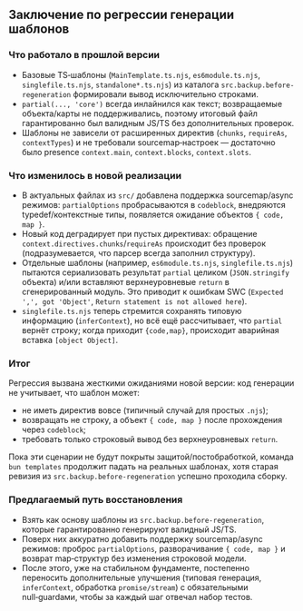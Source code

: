 ## Заключение по регрессии генерации шаблонов

### Что работало в прошлой версии
- Базовые TS‑шаблоны (`MainTemplate.ts.njs`, `es6module.ts.njs`, `singlefile.ts.njs`, `standalone*.ts.njs`) из каталога `src.backup.before-regeneration` формировали вывод исключительно строками.  
- `partial(..., 'core')` всегда инлайнился как текст; возвращаемые объекта/карты не поддерживались, поэтому итоговый файл гарантированно был валидным JS/TS без дополнительных проверок.
- Шаблоны не зависели от расширенных директив (`chunks`, `requireAs`, `contextTypes`) и не требовали sourcemap‑настроек — достаточно было presence `context.main`, `context.blocks`, `context.slots`.

### Что изменилось в новой реализации
- В актуальных файлах из `src/` добавлена поддержка sourcemap/async режимов: `partialOptions` пробрасываются в `codeblock`, внедряются typedef/контекстные типы, появляется ожидание объектов `{ code, map }`.
- Новый код деградирует при пустых директивах: обращение `context.directives.chunks`/`requireAs` происходит без проверок (подразумевается, что парсер всегда заполнил структуру).
- Отдельные шаблоны (например, `es6module.ts.njs`, `singlefile.ts.njs`) пытаются сериализовать результат `partial` целиком (`JSON.stringify` объекта) и/или вставляют верхнеуровневые `return` в сгенерированный модуль. Это приводит к ошибкам SWC (`Expected ',', got 'Object'`, `Return statement is not allowed here`).
- `singlefile.ts.njs` теперь стремится сохранять типовую информацию (`inferContext`), но всё ещё рассчитывает, что `partial` вернёт строку; когда приходит `{code,map}`, происходит аварийная вставка `[object Object]`.

### Итог
Регрессия вызвана жесткими ожиданиями новой версии: код генерации не учитывает, что шаблон может:
- не иметь директив вовсе (типичный случай для простых `.njs`);
- возвращать не строку, а объект `{ code, map }` после прохождения через `codeblock`;
- требовать только строковый вывод без верхнеуровневых `return`.

Пока эти сценарии не будут покрыты защитой/постобработкой, команда `bun templates` продолжит падать на реальных шаблонах, хотя старая ревизия из `src.backup.before-regeneration` успешно проходила сборку.

### Предлагаемый путь восстановления
- Взять как основу шаблоны из `src.backup.before-regeneration`, которые гарантированно генерируют валидный JS/TS.
- Поверх них аккуратно добавить поддержку sourcemap/async режимов: проброс `partialOptions`, разворачивание `{ code, map }` и возврат map‑структур без изменения строковой модели.
- После этого, уже на стабильном фундаменте, постепенно переносить дополнительные улучшения (типовая генерация, `inferContext`, обработка `promise/stream`) с обязательными null‑guardами, чтобы за каждый шаг отвечал набор тестов.
